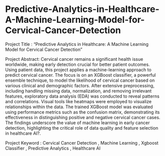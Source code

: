 # Predictive-Analytics-in-Healthcare-A-Machine-Learning-Model-for-Cervical-Cancer-Detection

Project Title :	  “Predictive Analytics in Healthcare: A Machine Learning Model for Cervical Cancer Detection”

Project Abstract:	Cervical cancer remains a significant health issue worldwide, making early detection crucial for better patient outcomes. Using patient data, this project                      applies a machine-learning approach to predict cervical cancer. The focus is on an XGBoost classifier, a powerful ensemble technique, to model the likelihood                   of cervical cancer based on various clinical and demographic factors. After extensive preprocessing, including handling missing data, normalization, and                        removing irrelevant features, exploratory data analysis (EDA) was conducted to reveal patterns and correlations. Visual tools like heatmaps were employed to                    visualize relationships within the data. The trained XGBoost model was evaluated using performance metrics such as the confusion matrix, demonstrating its                      effectiveness in distinguishing positive and negative cervical cancer cases. The findings underscore the value of machine learning in early cancer detection,                   highlighting the critical role of data quality and feature selection in healthcare AI?.

Project Keyword	:	Cervical Cancer Detection , Machine Learning , Xgboost Classifier , Predictive Analytics , Healthcare AI
